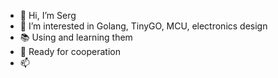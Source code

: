 - 👋 Hi, I’m Serg
- 👀 I’m interested in Golang, TinyGO, MCU, electronics design
- 📚 Using and learning them
- 💞️ Ready for cooperation
- 📫
<!---
SSEETT/SSEETT is a ✨ special ✨ repository because its `README.md` (this file) appears on your GitHub profile.
You can click the Preview link to take a look at your changes.
--->
